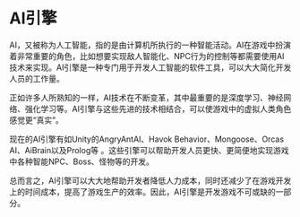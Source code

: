 # AI引擎

AI，又被称为人工智能，指的是由计算机所执行的一种智能活动。AI在游戏中扮演着非常重要的角色，比如想要实现敌人智能化、NPC行为的控制等都需要使用AI技术来实现。AI引擎是一种专门用于开发人工智能的软件工具，可以大大简化开发人员的工作量。

正如许多人所熟知的一样，AI技术在不断变革，其中最重要的是深度学习、神经网络、强化学习等。AI引擎与这些先进的技术相结合，可以使游戏中的虚拟人类角色感觉更“真实”。

现在的AI引擎有如Unity的AngryAntAI、Havok Behavior、Mongoose、Orcas AI、AiBrain以及Prolog等 。这些引擎可以帮助开发人员更快、更简便地实现游戏中各种智能NPC、Boss、怪物等的开发。

总而言之，AI引擎可以大大地帮助开发者降低人力成本，同时还减少了在游戏开发上的时间成本，提高了游戏生产的效率。因此，AI引擎是开发游戏不可或缺的一部分。